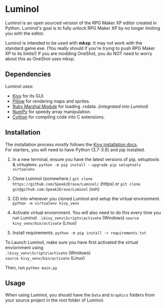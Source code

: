 # Luminol

Luminol is an open sourced version of the RPG Maker XP editor created in Python.
Luminol's goal is to fully unlock RPG Maker XP by no longer limiting you with the editor.

Luminol is intended to be used with **mkxp**. It may not work with the standard game.exe.
(You really should if you're trying to push RPG Maker XP to its limits!)
If you are modding OneShot, you do NOT need to worry about this as OneShot uses mkxp.

## Dependencies

Luminol uses:

- [Kivy](https://pypi.org/project/Kivy/) for its GUI.
- [Pillow](https://pypi.org/project/Pillow/) for rendering maps and sprites.
- [Ruby Marshal Module](https://pypi.org/project/rubymarshal/) for loading .rxdata. *(integrated into Luminol)*
- [NumPy](https://pypi.org/project/numpy/) for speedy array manipulation.
- [Cython](https://pypi.org/project/cython) for compiling code into C extensions.

## Installation

The installation process *mostly* follows the [Kivy installation docs](https://kivy.org/doc/stable/gettingstarted/installation.html).  
For starters, you will need to have Python (3.7-3.9) and pip installed.

1. In a new terminal, ensure you have the latest versions of pip, setuptools & virtualenv.
`python -m pip install --upgrade pip setuptools virtualenv`

2. Clone Luminol (somewhere.)
`git clone https://github.com/Speak2Erase/Luminol/` (https)
or
`git clone git@github.com:Speak2Erase/Luminol` (ssh)

3. CD into wherever you cloned Luminol and setup the virtual environment.
`python -m virtualenv kivy_venv`

4. Activate virtual enviornment. You will also need to do this every time you run Luminol.
`.\kivy_venv\Scripts\activate`  (Windows)
`source kivy_venv/bin/activate` (Linux)  

5. Install requirements.
`python -m pip install -r requirements.txt`

To Launch Luminol, make sure you have first activated the virtual enviornment using  
`.\kivy_venv\Scripts\activate`  (Windows)  
`source kivy_venv/bin/activate` (Linux)

Then, run `python main.py`

## Usage

When using Luminol, you should have the `Data` and `Graphics` folders from your source project in the root folder of Luminol.
